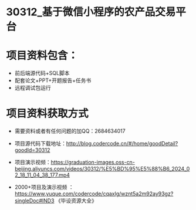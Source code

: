  # 30312_基于微信小程序的农产品交易平台
 
 # 项目资料包含：
 * 前后端源代码+SQL脚本
 * 配套论文+PPT+开题报告+任务书
 * 远程调试包运行

 # 项目资料获取方式
 * 需要资料或者有任何问题的加QQ：2684634017

 * 项目源代码下载地址：http://blog.codercode.cn/#/home/goodDetail?goodId=30312
 
 
 * 项目演示视频：https://graduation-images.oss-cn-beijing.aliyuncs.com/videos/30312/%E5%BD%95%E5%88%B6_2024_02_18_11_04_38_177.mp4

 

 * 2000+项目及演示视频 ：https://www.yuque.com/codercode/cqaxlg/wznt5a2m92ay93gz?singleDoc#lND3 《毕设资源大全》
   
